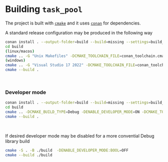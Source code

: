 # Building `task_pool`

The project is built with [`cmake`](https://cmake.org/install) and it uses [`conan`](https://docs.conan.io/en/latest/installation.html) for dependencies.

A standard release configuration may be produced in the following way
```bash
conan install . --output-folder=build --build=missing --settings=build_type=Release
cd build
(linux/macos)
cmake .. -G "Unix Makefiles" -DCMAKE_TOOLCHAIN_FILE=conan_toolchain.cmake -DCMAKE_POLICY_DEFAULT_CMP0091=NEW -DCMAKE_BUILD_TYPE=Release
(windows) 
cmake .. -G "Visual Studio 17 2022" -DCMAKE_TOOLCHAIN_FILE=conan_toolchain.cmake -DCMAKE_POLICY_DEFAULT_CMP0091=NEW -DCMAKE_BUILD_TYPE=Release
cmake --build .
```
&nbsp;
### Developer mode

```bash
conan install . --output-folder=build --build=missing --settings=build_type=Debug
cd build
cmake .. -DCMAKE_BUILD_TYPE=Debug -DENABLE_DEVELOPER_MODE=ON -DCMAKE_TOOLCHAIN_FILE=conan_toolchain.cmake
cmake --build .
```

&nbsp;

If desired developer mode may be disabled for a more convential Debug library build
```bash
cmake -S . -B ./build  -DENABLE_DEVELOPER_MODE:BOOL=OFF
cmake --build ./build
```